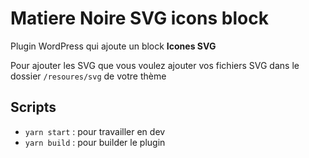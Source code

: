 # Matiere Noire SVG icons block 

Plugin WordPress qui ajoute un block **Icones SVG**

Pour ajouter les SVG que vous voulez ajouter vos fichiers SVG dans le dossier `/resoures/svg` de votre thème

## Scripts

* `yarn start` : pour travailler en dev
* `yarn build` : pour builder le plugin